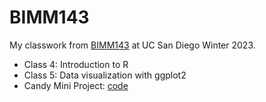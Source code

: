 # BIMM143

My classwork from [BIMM143](https://bioboot.github.io/bimm143_W23/schedule/) at UC San Diego Winter 2023.

- Class 4: Introduction to R
- Class 5: Data visualization with ggplot2
- Candy Mini Project: [code](https://github.com/cwmach/bimm143_github/blob/main/candymini/candymini.qmd)

